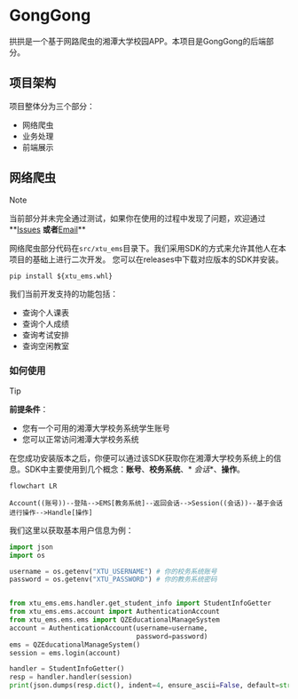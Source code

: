 # GongGong

拱拱是一个基于网路爬虫的湘潭大学校园APP。本项目是GongGong的后端部分。

## 项目架构

项目整体分为三个部分：

- 网络爬虫
- 业务处理
- 前端展示

## 网络爬虫

> [!NOTE]
>
>
当前部分并未完全通过测试，如果你在使用的过程中发现了问题，欢迎通过**[Issues](https://github.com/sky31studio/GongGong/issues)
**或者**[Email](mailto:sky31studio@outlook.com)**

网络爬虫部分代码在`src/xtu_ems`目录下。我们采用SDK的方式来允许其他人在本项目的基础上进行二次开发。
您可以在releases中下载对应版本的SDK并安装。

```shell
pip install ${xtu_ems.whl}
```

我们当前开发支持的功能包括：

- 查询个人课表
- 查询个人成绩
- 查询考试安排
- 查询空闲教室

### 如何使用

> [!TIP]
>
> **前提条件**：
>
> - 您有一个可用的湘潭大学校务系统学生账号
> - 您可以正常访问湘潭大学校务系统

在您成功安装版本之后，你便可以通过该SDK获取你在湘潭大学校务系统上的信息。SDK中主要使用到几个概念：**账号**、**校务系统**、*
*会话**、**操作**。

```mermaid
flowchart LR

Account((账号))--登陆-->EMS[教务系统]--返回会话-->Session((会话))--基于会话进行操作-->Handle[操作]
```

我们这里以获取基本用户信息为例：

```python
import json
import os

username = os.getenv("XTU_USERNAME") # 你的校务系统账号
password = os.getenv("XTU_PASSWORD") # 你的教务系统密码


from xtu_ems.ems.handler.get_student_info import StudentInfoGetter
from xtu_ems.ems.account import AuthenticationAccount
from xtu_ems.ems.ems import QZEducationalManageSystem
account = AuthenticationAccount(username=username,
                                password=password)
ems = QZEducationalManageSystem()
session = ems.login(account)

handler = StudentInfoGetter()
resp = handler.handler(session)
print(json.dumps(resp.dict(), indent=4, ensure_ascii=False, default=str))
```

